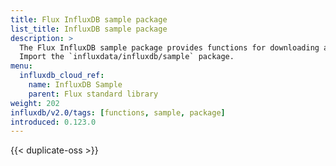 ```yaml
---
title: Flux InfluxDB sample package
list_title: InfluxDB sample package
description: >
  The Flux InfluxDB sample package provides functions for downloading and outputting InfluxDB sample data.
  Import the `influxdata/influxdb/sample` package.
menu:
  influxdb_cloud_ref:
    name: InfluxDB Sample
    parent: Flux standard library
weight: 202
influxdb/v2.0/tags: [functions, sample, package]
introduced: 0.123.0
---
```


{{< duplicate-oss >}}
